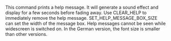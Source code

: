 This command prints a help message. It will generate a sound effect and display for a few seconds before fading away. Use CLEAR_HELP to immediately remove the help message. SET_HELP_MESSAGE_BOX_SIZE can set the width of the message box. Help messages cannot be seen while widescreen is switched on. In the German version, the font size is smaller than other versions.
